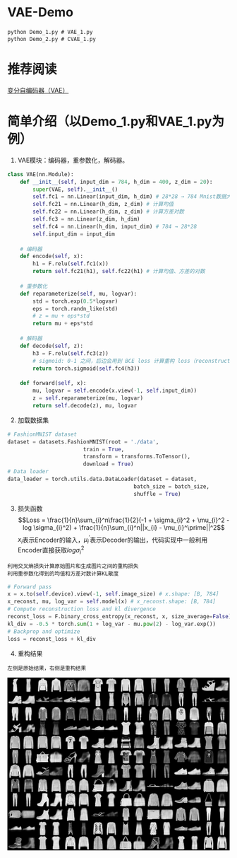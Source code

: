 # VAE-Demo
```
python Demo_1.py # VAE_1.py
python Demo_2.py # CVAE_1.py
```

# 推荐阅读
[变分自编码器（VAE）](https://zhuanlan.zhihu.com/p/348498294)

# 简单介绍（以Demo_1.py和VAE_1.py为例）
1. VAE模块：编码器，重参数化，解码器。
```python
class VAE(nn.Module):
    def __init__(self, input_dim = 784, h_dim = 400, z_dim = 20):
        super(VAE, self).__init__()
        self.fc1 = nn.Linear(input_dim, h_dim) # 28*28 → 784 Mnist数据大小
        self.fc21 = nn.Linear(h_dim, z_dim) # 计算均值
        self.fc22 = nn.Linear(h_dim, z_dim) # 计算方差对数
        self.fc3 = nn.Linear(z_dim, h_dim)
        self.fc4 = nn.Linear(h_dim, input_dim) # 784 → 28*28
        self.input_dim = input_dim

    # 编码器
    def encode(self, x):
        h1 = F.relu(self.fc1(x))
        return self.fc21(h1), self.fc22(h1) # 计算均值、方差的对数

    # 重参数化
    def reparameterize(self, mu, logvar): 
        std = torch.exp(0.5*logvar)
        eps = torch.randn_like(std)
        # z = mu + eps*std
        return mu + eps*std

    # 解码器
    def decode(self, z):
        h3 = F.relu(self.fc3(z))
        # sigmoid: 0-1 之间，后边会用到 BCE loss 计算重构 loss（reconstruction loss）
        return torch.sigmoid(self.fc4(h3))

    def forward(self, x):
        mu, logvar = self.encode(x.view(-1, self.input_dim))
        z = self.reparameterize(mu, logvar)
        return self.decode(z), mu, logvar
```

2. 加载数据集
```python
# FashionMNIST dataset
dataset = datasets.FashionMNIST(root = './data', 
                        train = True, 
                        transform = transforms.ToTensor(), 
                        download = True)
# Data loader
data_loader = torch.utils.data.DataLoader(dataset = dataset,
                                        batch_size = batch_size, 
                                        shuffle = True)
```

3. 损失函数
$$Loss = \frac{1}{n}\sum_{i}^n\frac{1}{2}(-1 + \sigma_{i}^2 + \mu_{i}^2 - log \sigma_{i}^2) + \frac{1}{n}\sum_{i}^n||x_{i} - \mu_{i}^\prime||^2$$
$x_{i}$表示Encoder的输入，$\mu_{i}^\prime$表示Decoder的输出，代码实现中一般利用Encoder直接获取$log \sigma_{i}^2$
```
利用交叉熵损失计算原始图片和生成图片之间的重构损失
利用重参数化得到的均值和方差对数计算KL散度
```

```python
# Forward pass
x = x.to(self.device).view(-1, self.image_size) # x.shape: [B, 784]
x_reconst, mu, log_var = self.model(x) # x_reconst.shape: [B, 784]
# Compute reconstruction loss and kl divergence
reconst_loss = F.binary_cross_entropy(x_reconst, x, size_average=False)
kl_div = -0.5 * torch.sum(1 + log_var - mu.pow(2) - log_var.exp())
# Backprop and optimize
loss = reconst_loss + kl_div
```

4. 重构结果
```
左侧是原始结果，右侧是重构结果
```
<div align=center>
<img src ="./samples/reconst-20.png" width="600"/>
</div>

